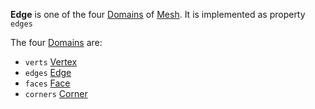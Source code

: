 
**Edge** is one of the four [Domains](Domain.md) of [Mesh](Mesh.md).
It is implemented as property `edges`

The four [Domains](Domain.md) are:
- `verts` [Vertex](Vertex.md)
- `edges` [Edge](Edge.md)
- `faces` [Face](Face.md)
- `corners` [Corner](Corner.md)
